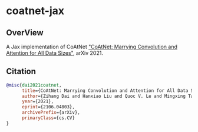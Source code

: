 # coatnet-jax

## OverView

A Jax implementation of CoAtNet ["CoAtNet: Marrying Convolution and Attention for All Data Sizes"](https://arxiv.org/abs/2106.04803), arXiv 2021.


## Citation

```bibtex
@misc{dai2021coatnet,
      title={CoAtNet: Marrying Convolution and Attention for All Data Sizes}, 
      author={Zihang Dai and Hanxiao Liu and Quoc V. Le and Mingxing Tan},
      year={2021},
      eprint={2106.04803},
      archivePrefix={arXiv},
      primaryClass={cs.CV}
}
```
